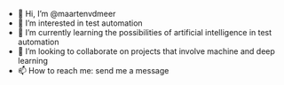- 👋 Hi, I’m @maartenvdmeer
- 👀 I’m interested in test automation
- 🌱 I’m currently learning the possibilities of artificial intelligence in test automation
- 💞️ I’m looking to collaborate on projects that involve machine and deep learning
- 📫 How to reach me: send me a message

<!---
maartenvdmeer/maartenvdmeer is a ✨ special ✨ repository because its `README.md` (this file) appears on your GitHub profile.
You can click the Preview link to take a look at your changes.
--->
